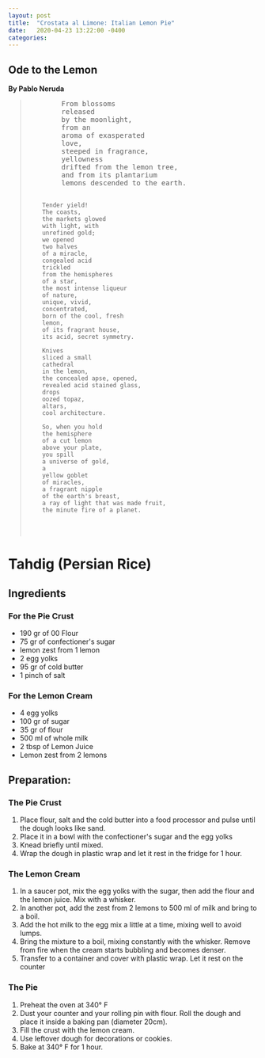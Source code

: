 ```yaml
---
layout: post
title:  "Crostata al Limone: Italian Lemon Pie"
date:   2020-04-23 13:22:00 -0400
categories:
---
```


<html lang = "en-US">
<body>
    <h2 id="h01">Ode to the Lemon</h2>
        <b>By Pablo Neruda</b>
        <blockquote cite="http://famouspoetsandpoems.com/poets/pablo_neruda/poems/15734">
        <pre>
        From blossoms
        released
        by the moonlight,
        from an
        aroma of exasperated
        love,
        steeped in fragrance,
        yellowness
        drifted from the lemon tree,
        and from its plantarium
        lemons descended to the earth.

        Tender yield!
        The coasts,
        the markets glowed
        with light, with
        unrefined gold;
        we opened
        two halves
        of a miracle,
        congealed acid
        trickled
        from the hemispheres
        of a star,
        the most intense liqueur
        of nature,
        unique, vivid,
        concentrated,
        born of the cool, fresh
        lemon,
        of its fragrant house,
        its acid, secret symmetry.

        Knives
        sliced a small
        cathedral
        in the lemon,
        the concealed apse, opened,
        revealed acid stained glass,
        drops
        oozed topaz,
        altars,
        cool architecture.

        So, when you hold
        the hemisphere
        of a cut lemon
        above your plate,
        you spill
        a universe of gold,
        a
        yellow goblet
        of miracles,
        a fragrant nipple
        of the earth's breast,
        a ray of light that was made fruit,
        the minute fire of a planet.
        
 </pre>
 </blockquote>

<h1>Tahdig (Persian Rice)</h1>

<h2>Ingredients</h2>

<h3>For the Pie Crust</h3>
<ul>
    <li>190 gr of 00 Flour</li>
    <li>75 gr of confectioner's sugar</li>
    <li>lemon zest from 1 lemon</li>
    <li>2 egg yolks</li>
    <li>95 gr of cold butter</li>
    <li>1 pinch of salt</li>
</ul>

<h3>For the Lemon Cream</h3>
<ul>
    <li>4 egg yolks</li>
    <li>100 gr of sugar</li>
    <li>35 gr of flour</li>
    <li>500 ml of whole milk</li>
    <li>2 tbsp of Lemon Juice</li>
    <li>Lemon zest from 2 lemons</li>
</ul>

<h2>Preparation:</h2>

<h3>The Pie Crust</h3>
<ol>
    <li>Place flour, salt and the cold butter into a food processor and pulse until the dough looks like sand.</li>
    <li>Place it in a bowl with the confectioner's sugar and the egg yolks</li>
    <li>Knead briefly until mixed.</li>
    <li>Wrap the dough in plastic wrap and let it rest in the fridge for 1 hour.</li>
</ol>

<h3>The Lemon Cream</h3>
<ol>
    <li>In a saucer pot, mix the egg yolks with the sugar, then add the flour and the lemon juice. Mix with a whisker.</li>
    <li>In another pot, add the zest from 2 lemons to 500 ml of milk and bring to a boil.</li>
    <li>Add the hot milk to the egg mix a little at a time, mixing well to avoid lumps.</li>
    <li>Bring the mixture to a boil, mixing constantly with the whisker. Remove from fire when the cream starts bubbling and becomes denser.</li>
    <li>Transfer to a container and cover with plastic wrap. Let it rest on the counter</li>
</ol>

<h3>The Pie</h3>
<ol>
    <li>Preheat the oven at 340° F</li>
    <li>Dust your counter and your rolling pin with flour. Roll the dough and place it inside a baking pan (diameter 20cm).</li>
    <li>Fill the crust with the lemon cream.</li>
    <li>Use leftover dough for decorations or cookies.</li>
    <li>Bake at 340° F for 1 hour.</li>
</ol>
</body>
</html>